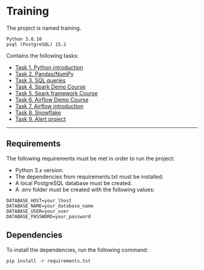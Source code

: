 # Training
The project is named training.

```
Python 3.8.10
psql (PostgreSQL) 15.2
```

Сontains the following tasks:

* [Task 1. Python introduction](task1/README.md)
* [Task 2. Pandas/NumPy](task2/README.md)
* [Task 3. SQL queries](task3/README.md)
* [Task 4. Spark Demo Course](task4/README.md)
* [Task 5. Spark framework Course](task5/README.md)
* [Task 6. Airflow Demo Course](task6/README.md)
* [Task 7. Airflow introduction](task7/README.md)
* [Task 8. Snowflake](task8/README.md)
* [Task 9. Alert project](task9/README.md)
---
## Requirements
The following requirements must be met in order to run the project:

* Python 3.x version.
* The dependencies from requirements.txt must be installed.
* A local PostgreSQL database must be created.
* A .env folder must be created with the following values:

```.env
DATABASE_HOST=your_lhost
DATABASE_NAME=your_database_name
DATABASE_USER=your_user
DATABASE_PASSWORD=your_password
```

## Dependencies
To install the dependencies, run the following command:
```
pip install -r requirements.txt
```
